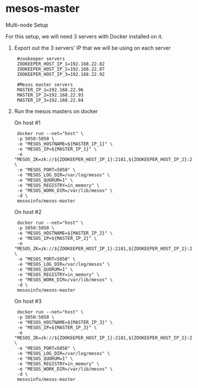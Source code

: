 mesos-master
===========================================================
Multi-node Setup

For this setup, we will need 3 servers with Docker installed on it.

1. Export out the 3 servers' IP that we will be using on each server

		#zookeeper servers
        ZOOKEEPER_HOST_IP_1=192.168.22.82
        ZOOKEEPER_HOST_IP_2=192.168.22.87
        ZOOKEEPER_HOST_IP_3=192.168.22.92

		#Mesos master servers
		MASTER_IP_1=192.168.22.96
		MASTER_IP_2=192.168.22.93
		MASTER_IP_3=192.168.22.84

		 
2. Run the mesos masters on docker

    On host #1

		docker run --net="host" \
		-p 5050:5050 \
		-e "MESOS_HOSTNAME=${MASTER_IP_1}" \
		-e "MESOS_IP=${MASTER_IP_1}" \
		-e "MESOS_ZK=zk://${ZOOKEEPER_HOST_IP_1}:2181,${ZOOKEEPER_HOST_IP_2}:2181,${ZOOKEEPER_HOST_IP_3}:2181/mesos" \
		-e "MESOS_PORT=5050" \
		-e "MESOS_LOG_DIR=/var/log/mesos" \
		-e "MESOS_QUORUM=1" \
		-e "MESOS_REGISTRY=in_memory" \
		-e "MESOS_WORK_DIR=/var/lib/mesos" \
		-d \
		mesosinfo/mesos-master


    On host #2

		docker run --net="host" \
		-p 5050:5050 \
		-e "MESOS_HOSTNAME=${MASTER_IP_2}" \
		-e "MESOS_IP=${MASTER_IP_2}" \
		-e "MESOS_ZK=zk://${ZOOKEEPER_HOST_IP_1}:2181,${ZOOKEEPER_HOST_IP_2}:2181,${ZOOKEEPER_HOST_IP_3}:2181/mesos" \
		-e "MESOS_PORT=5050" \
		-e "MESOS_LOG_DIR=/var/log/mesos" \
		-e "MESOS_QUORUM=1" \
		-e "MESOS_REGISTRY=in_memory" \
		-e "MESOS_WORK_DIR=/var/lib/mesos" \
		-d \
		mesosinfo/mesos-master

    On host #3

		docker run --net="host" \
		-p 5050:5050 \
		-e "MESOS_HOSTNAME=${MASTER_IP_3}" \
		-e "MESOS_IP=${MASTER_IP_3}" \
		-e "MESOS_ZK=zk://${ZOOKEEPER_HOST_IP_1}:2181,${ZOOKEEPER_HOST_IP_2}:2181,${ZOOKEEPER_HOST_IP_3}:2181/mesos" \
		-e "MESOS_PORT=5050" \
		-e "MESOS_LOG_DIR=/var/log/mesos" \
		-e "MESOS_QUORUM=1" \
		-e "MESOS_REGISTRY=in_memory" \
		-e "MESOS_WORK_DIR=/var/lib/mesos" \
		-d \
		mesosinfo/mesos-master
		
